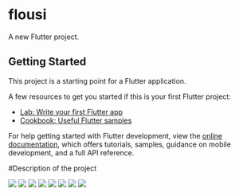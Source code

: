 # flousi

A new Flutter project.

## Getting Started

This project is a starting point for a Flutter application.

A few resources to get you started if this is your first Flutter project:

- [Lab: Write your first Flutter app](https://docs.flutter.dev/get-started/codelab)
- [Cookbook: Useful Flutter samples](https://docs.flutter.dev/cookbook)

For help getting started with Flutter development, view the
[online documentation](https://docs.flutter.dev/), which offers tutorials,
samples, guidance on mobile development, and a full API reference.

#Description of the project

![](https://github.com/SOUHAILBENBRIK/flousi/blob/master/1.jpeg)
![](https://github.com/SOUHAILBENBRIK/flousi/blob/master/2.jpeg)
![](https://github.com/SOUHAILBENBRIK/flousi/blob/master/3.jpeg)
![](https://github.com/SOUHAILBENBRIK/flousi/blob/master/4.jpeg)
![](https://github.com/SOUHAILBENBRIK/flousi/blob/master/5.jpeg)
![](https://github.com/SOUHAILBENBRIK/flousi/blob/master/6.jpeg)
![](https://github.com/SOUHAILBENBRIK/flousi/blob/master/7.jpeg)
![](https://github.com/SOUHAILBENBRIK/flousi/blob/master/8.jpeg)
